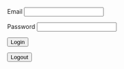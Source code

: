 <h1 id="user"> </h1>

<label for="inputEmail">Email</label>
<input id="inputEmail" type="text" name="inputEmail" autocomplete="off" />

 
<label for="inputPassword">Password</label>
<input id="inputPassword" type="password" name="inputPassword" />

<button class="button1" onclick="login()">Login</button>

<button class="button1" onclick="logout()">Logout</button>


<script>

function login() {
  const email = document.getElementById("inputEmail").value;
  const password = document.getElementById("inputPassword").value;

  const url = "https://frq.dtsivkovski.tk/authenticate";
  
  const options = {
    method: 'POST', 
    mode: 'cors', // no-cors, *cors, same-origin
    cache: 'no-cache', // *default, no-cache, reload, force-cache, only-if-cached
    credentials: 'include', // include, *same-origin, omit
    headers: {
        'Content-Type': 'application/json'
    },
    body: JSON.stringify({
        "email" : email,
        "password" : password
    })
  };

  console.log(options);

  // fetch(url, options)
  //   .then(response => console.log(response.text()))
  //   .then(result => console.log(result))
  //   .catch(error => console.log('error', error));


  // Fetch JWT
  fetch(url, options)
  .then(response => {
      // trap error response from Web API
      console.log(response.json());
      if (!response.ok) {
          const errorMsg = 'Login error: ' + response.status;
          console.log(errorMsg);
          return; 
      }
      // Success!!!
      // Redirect to Database location
      
      sessionStorage.setItem("username", email);
      // window.location.href = "{{site.baseurl}}/home";


  })





  
}

function logout() {
  document.cookie = "jwt=; expires=Thu, 01 Jan 1970 00:00:00 UTC; path=/;";
  sessionStorage.setItem("username", "Guest");
  sessionStorage.setItem("token", null);
  window.location.reload();

}




if (sessionStorage.getItem("username") == null) {
  sessionStorage.setItem("username", "Guest");
}


document.getElementById("user").innerHTML = "Hello " + sessionStorage.getItem("username") + "!";



</script>

